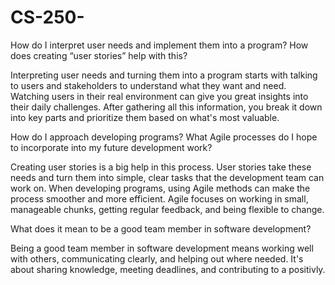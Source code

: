 # CS-250-
How do I interpret user needs and implement them into a program? How does creating “user stories” help with this?

Interpreting user needs and turning them into a program starts with talking to users and stakeholders to understand what they want and need. Watching users in their real environment can give you great insights into their daily challenges. After gathering all this information, you break it down into key parts and prioritize them based on what's most valuable.

How do I approach developing programs? What Agile processes do I hope to incorporate into my future development work?

Creating user stories is a big help in this process. User stories take these needs and turn them into simple, clear tasks that the development team can work on.
When developing programs, using Agile methods can make the process smoother and more efficient. Agile focuses on working in small, manageable chunks, getting regular feedback, and being flexible to change.

What does it mean to be a good team member in software development?

Being a good team member in software development means working well with others, communicating clearly, and helping out where needed. It's about sharing knowledge, meeting deadlines, and contributing to a positivly. 
